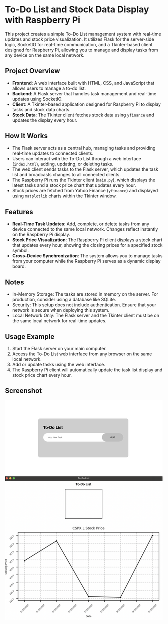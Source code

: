# To-Do List and Stock Data Display with Raspberry Pi

This project creates a simple To-Do List management system with real-time updates and stock price visualization. It utilizes Flask for the server-side logic, SocketIO for real-time communication, and a Tkinter-based client designed for Raspberry Pi, allowing you to manage and display tasks from any device on the same local network.

## Project Overview

- **Frontend**: A web interface built with HTML, CSS, and JavaScript that allows users to manage a to-do list.
- **Backend**: A Flask server that handles task management and real-time updates using SocketIO.
- **Client**: A Tkinter-based application designed for Raspberry Pi to display tasks and stock data charts.
- **Stock Data**: The Tkinter client fetches stock data using `yfinance` and updates the display every hour.

## How It Works

- The Flask server acts as a central hub, managing tasks and providing real-time updates to connected clients.
- Users can interact with the To-Do List through a web interface (`index.html`), adding, updating, or deleting tasks.
- The web client sends tasks to the Flask server, which updates the task list and broadcasts changes to all connected clients.
- The Raspberry Pi runs the Tkinter client (`main.py`), which displays the latest tasks and a stock price chart that updates every hour.
- Stock prices are fetched from Yahoo Finance (`yfinance`) and displayed using `matplotlib` charts within the Tkinter window.

## Features

- **Real-Time Task Updates**: Add, complete, or delete tasks from any device connected to the same local network. Changes reflect instantly on the Raspberry Pi display.
- **Stock Price Visualization**: The Raspberry Pi client displays a stock chart that updates every hour, showing the closing prices for a specified stock symbol.
- **Cross-Device Synchronization**: The system allows you to manage tasks from your computer while the Raspberry Pi serves as a dynamic display board.


## Notes

- In-Memory Storage: The tasks are stored in memory on the server. For production, consider using a database like SQLite.
- Security: This setup does not include authentication. Ensure that your network is secure when deploying this system.
- Local Network Only: The Flask server and the Tkinter client must be on the same local network for real-time updates.

## Usage Example

1. Start the Flask server on your main computer.
3. Access the To-Do List web interface from any browser on the same local network.
4. Add or update tasks using the web interface.
5. The Raspberry Pi client will automatically update the task list display and stock price chart every hour.


## Screenshot

![To-Do List and Stock Chart Display](HTML%20Front%20end.png)
![To-Do List and Stock Chart Display](To-Do-List.png)

